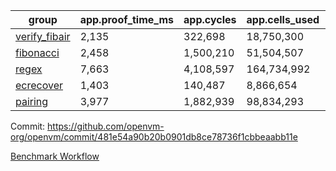 | group | app.proof_time_ms | app.cycles | app.cells_used | leaf.proof_time_ms | leaf.cycles | leaf.cells_used |
| -- | -- | -- | -- | -- | -- | -- |
| [verify_fibair](https://github.com/openvm-org/openvm/blob/benchmark-results/benchmarks-pr/2024/verify_fibair-481e54a90b20b0901db8ce78736f1cbbeaabb11e.md) | 2,135 |  322,698 |  18,750,300 |- | - | - |
| [fibonacci](https://github.com/openvm-org/openvm/blob/benchmark-results/benchmarks-pr/2024/fibonacci-481e54a90b20b0901db8ce78736f1cbbeaabb11e.md) | 2,458 |  1,500,210 |  51,504,507 |- | - | - |
| [regex](https://github.com/openvm-org/openvm/blob/benchmark-results/benchmarks-pr/2024/regex-481e54a90b20b0901db8ce78736f1cbbeaabb11e.md) | 7,663 |  4,108,597 |  164,734,992 |- | - | - |
| [ecrecover](https://github.com/openvm-org/openvm/blob/benchmark-results/benchmarks-pr/2024/ecrecover-481e54a90b20b0901db8ce78736f1cbbeaabb11e.md) | 1,403 |  140,487 |  8,866,654 |- | - | - |
| [pairing](https://github.com/openvm-org/openvm/blob/benchmark-results/benchmarks-pr/2024/pairing-481e54a90b20b0901db8ce78736f1cbbeaabb11e.md) | 3,977 |  1,882,939 |  98,834,293 |- | - | - |


Commit: https://github.com/openvm-org/openvm/commit/481e54a90b20b0901db8ce78736f1cbbeaabb11e

[Benchmark Workflow](https://github.com/openvm-org/openvm/actions/runs/17113277423)
